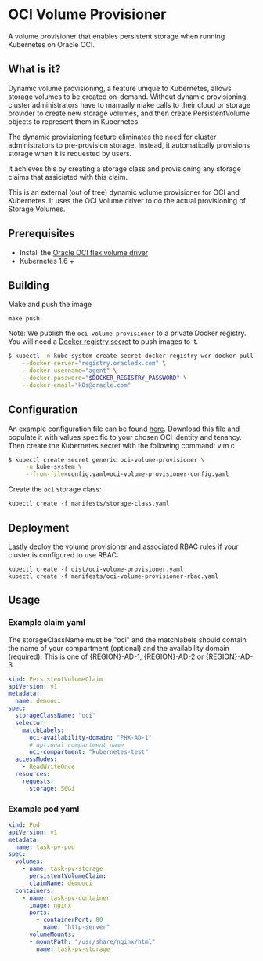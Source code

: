# OCI Volume Provisioner

A volume provisioner that enables persistent storage when running Kubernetes on Oracle OCI.

## What is it?

Dynamic volume provisioning, a feature unique to Kubernetes, allows storage
volumes to be created on-demand. Without dynamic provisioning, cluster
administrators have to manually make calls to their cloud or storage provider
to create new storage volumes, and then create PersistentVolume objects to
represent them in Kubernetes.

The dynamic provisioning feature eliminates the need for cluster administrators
to pre-provision storage. Instead, it automatically provisions storage when it
is requested by users.

It achieves this by creating a storage class and provisioning any storage
claims that assiciated with this claim.

This is an external (out of tree) dynamic volume provisioner for OCI and Kubernetes. 
It uses the OCI Volume driver to do the actual provisioning of Storage Volumes.

## Prerequisites

+ Install the [Oracle OCI flex volume driver](https://github.com/oracle/oci-flexvolume-driver)
+ Kubernetes 1.6 + 

## Building

Make and push the image

```
make push
```

Note: We publish the `oci-volume-provisioner` to a private Docker registry. You
will need a [Docker registry secret][2] to push images to it.

```bash
$ kubectl -n kube-system create secret docker-registry wcr-docker-pull-secret \
    --docker-server="registry.oracledx.com" \
    --docker-username="agent" \
    --docker-password="$DOCKER_REGISTRY_PASSWORD" \
    --docker-email="k8s@oracle.com"
```

## Configuration

An example configuration file can be found [here][1]. Download this file and
populate it with values specific to your chosen OCI identity and tenancy.
Then create the Kubernetes secret with the following command:
vim c
```bash
$ kubectl create secret generic oci-volume-provisioner \
     -n kube-system \
     --from-file=config.yaml=oci-volume-provisioner-config.yaml
```

Create the `oci` storage class:

```
kubectl create -f manifests/storage-class.yaml
```

## Deployment

Lastly deploy the volume provisioner and associated RBAC rules if your cluster is configured to use RBAC:

```
kubectl create -f dist/oci-volume-provisioner.yaml
kubectl create -f manifests/oci-volume-provisioner-rbac.yaml
```

## Usage

### Example claim yaml

The storageClassName must be "oci" and the matchlabels should contain the name
of your compartment (optional) and the availability domain (required). This is
one of {REGION}-AD-1, {REGION}-AD-2 or {REGION}-AD-3. 

```yaml
kind: PersistentVolumeClaim
apiVersion: v1
metadata:
  name: demooci
spec:
  storageClassName: "oci"
  selector: 
    matchLabels:
      oci-availability-domain: "PHX-AD-1"
      # optional compartment name
      oci-compartment: "kubernetes-test"
  accessModes:
    - ReadWriteOnce
  resources:
    requests:
      storage: 50Gi
```

### Example pod yaml

```yaml 
kind: Pod
apiVersion: v1
metadata:
  name: task-pv-pod
spec:
  volumes:
    - name: task-pv-storage
      persistentVolumeClaim:
      claimName: demooci
  containers:
    - name: task-pv-container
      image: nginx
      ports:
        - containerPort: 80
          name: "http-server"
      volumeMounts:
      - mountPath: "/usr/share/nginx/html"
        name: task-pv-storage
```


[1]: https://github.com/oracle/oci-volume-provisioner/tree/master/manifests/oci-volume-provisioner-config-example.yaml
[2]: https://kubernetes.io/docs/concepts/containers/images/#creating-a-secret-with-a-docker-config
